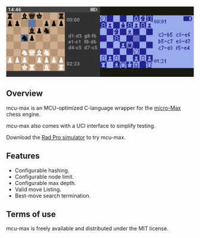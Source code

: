 ![Title](img/mcumax-title.png)

## Overview

mcu-max is an MCU-optimized C-language wrapper for the [micro-Max][micro-max-link] chess engine.

mcu-max also comes with a UCI interface to simplify testing.

Download the [Rad Pro simulator](https://www.github.com/gissio/radpro/releases) to try mcu-max.

## Features

* Configurable hashing.
* Configurable node limit.
* Configurable max depth.
* Valid move Listing.
* Best-move search termination.

## Terms of use

mcu-max is freely available and distributed under the MIT license.

[micro-max-link]: https://home.hccnet.nl/h.g.muller/max-src2.html
